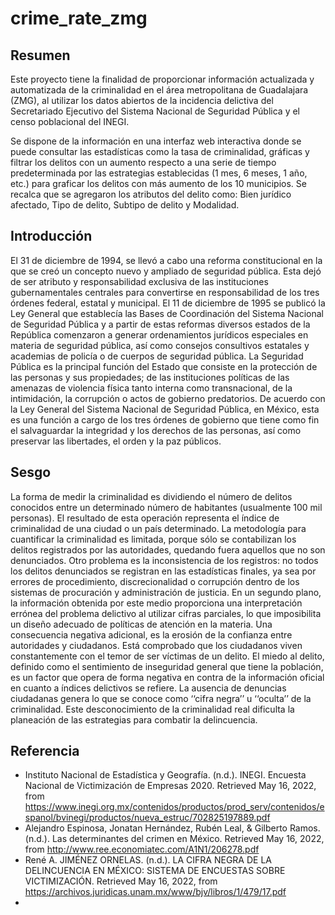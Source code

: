 # crime_rate_zmg

## Resumen
Este proyecto tiene la finalidad de proporcionar información actualizada y automatizada de la criminalidad en el área metropolitana de Guadalajara (ZMG), al utilizar los datos abiertos de la incidencia delictiva del Secretariado Ejecutivo del Sistema Nacional de Seguridad Pública y el censo poblacional del INEGI. 

Se dispone de la información en una interfaz web interactiva donde se puede consultar las estadísticas como la tasa de criminalidad, gráficas y filtrar los delitos con un aumento respecto a una serie de tiempo predeterminada por las estrategias establecidas (1 mes, 6 meses, 1 año, etc.) para graficar los delitos con más aumento de los 10 municipios. Se recalca que se agregaron los atributos del delito como: Bien jurídico afectado, Tipo de delito, Subtipo de delito y Modalidad.

## Introducción 
El 31 de diciembre de 1994, se llevó a cabo una reforma constitucional en la que se creó un concepto nuevo y ampliado de seguridad pública. Esta dejó de ser atributo y responsabilidad exclusiva de las instituciones gubernamentales centrales para convertirse en responsabilidad de los tres órdenes federal, estatal y municipal. El 11 de diciembre de 1995 se publicó la Ley General que establecía las Bases de Coordinación del Sistema Nacional de Seguridad Pública y a partir de estas reformas diversos estados de la República comenzaron a generar ordenamientos jurídicos especiales en materia de seguridad pública, así como consejos consultivos estatales y academias de policía o de cuerpos de seguridad pública.
La Seguridad Pública es la principal función del Estado que consiste en la protección de las personas y sus propiedades; de las instituciones políticas de las amenazas de violencia física tanto interna como transnacional, de la intimidación, la corrupción o actos de gobierno predatorios. De acuerdo con la Ley General del Sistema Nacional de Seguridad Pública, en México, esta es una función a cargo de los tres órdenes de gobierno que tiene como fin el salvaguardar la integridad y los derechos de las personas, así como preservar las libertades, el orden y la paz públicos.
## Sesgo 
La forma de medir la criminalidad es dividiendo el número de delitos conocidos entre un determinado número de habitantes (usualmente 100 mil personas). El resultado de esta operación representa el índice de criminalidad de una ciudad o un país determinado. La metodología para cuantificar la criminalidad es limitada, porque sólo se contabilizan los delitos registrados por las autoridades, quedando fuera aquellos que no son denunciados. Otro problema es la inconsistencia de los registros: no todos los delitos denunciados se registran en las estadísticas finales, ya sea por errores de procedimiento, discrecionalidad o corrupción dentro de los sistemas de procuración y administración de justicia. En un segundo plano, la información obtenida por este medio proporciona una interpretación errónea del problema delictivo al utilizar cifras parciales, lo que imposibilita un diseño adecuado de políticas de atención en la materia. 
Una consecuencia negativa adicional, es la erosión de la confianza entre autoridades y ciudadanos. Está  comprobado que los ciudadanos viven constantemente con el temor de ser víctimas de un delito. El miedo al delito, definido como el sentimiento de inseguridad general que tiene la población, es un factor que opera de forma negativa en contra de la información oficial en cuanto a índices delictivos se refiere. La ausencia de denuncias ciudadanas genera lo que se conoce como ‘‘cifra negra’’ u ‘‘oculta’’ de la criminalidad. Este desconocimiento de la criminalidad real dificulta la planeación de las estrategias para combatir la delincuencia.

## Referencia
- Instituto Nacional de Estadística y Geografía. (n.d.). INEGI. Encuesta Nacional de Victimización de Empresas 2020. Retrieved May 16, 2022, from https://www.inegi.org.mx/contenidos/productos/prod_serv/contenidos/espanol/bvinegi/productos/nueva_estruc/702825197889.pdf
- Alejandro Espinosa, Jonatan Hernández, Rubén Leal, & Gilberto Ramos. (n.d.). Las determinantes del crimen en México. Retrieved May 16, 2022, from http://www.ree.economiatec.com/A1N1/206278.pdf
- René A. JIMÉNEZ ORNELAS. (n.d.). LA CIFRA NEGRA DE LA DELINCUENCIA EN MÉXICO: SISTEMA DE ENCUESTAS SOBRE VICTIMIZACIÓN. Retrieved May 16, 2022, from https://archivos.juridicas.unam.mx/www/bjv/libros/1/479/17.pdf
- 
